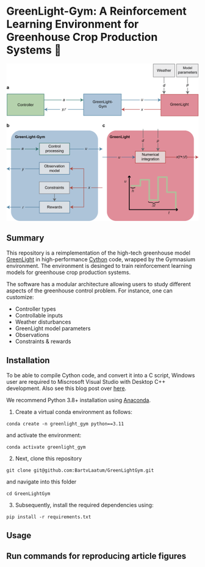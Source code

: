 # GreenLight-Gym: A Reinforcement Learning Environment for Greenhouse Crop Production Systems 🍅

![GreenLight-Gym Architecture|200](sketches/GLGymArchitecture.png)

## Summary

This repository is a reimplementation of the high-tech greenhouse model [GreenLight](https://github.com/davkat1/GreenLight) in high-performance [Cython](https://cython.readthedocs.io/en/stable/index.html) code, wrapped by the Gymnasium environment. The environment is desinged to train reinforcement learning models for greenhouse crop production systems. 

The software has a modular architecture allowing users to study different aspects of the greenhouse control problem. For instance, one can customize:
- Controller types 
- Controllable inputs 
- Weather disturbances 
- GreenLight model parameters
- Observations
- Constraints & rewards

## Installation
To be able to compile Cython code, and convert it into a C script, Windows user are required to Miscrosoft Visual Studio with Desktop C++ development. Also see this blog post over [here](https://stackoverflow.com/questions/60322655/how-to-use-cython-on-windows-10-with-python-3-8).

We recommend Python 3.8+ installation using [Anaconda](https://www.anaconda.com/).

1. Create a virtual conda environment as follows: 

```shell
conda create -n greenlight_gym python==3.11
```

and activate the environment:

```shell
conda activate greenlight_gym
```

2. Next, clone this repository

```shell
git clone git@github.com:BartvLaatum/GreenLightGym.git
```

and navigate into this folder

```shell
cd GreenLightGym
```

3. Subsequently, install the required dependencies using:

```shell
pip install -r requirements.txt
```

## Usage


## Run commands for reproducing article figures

